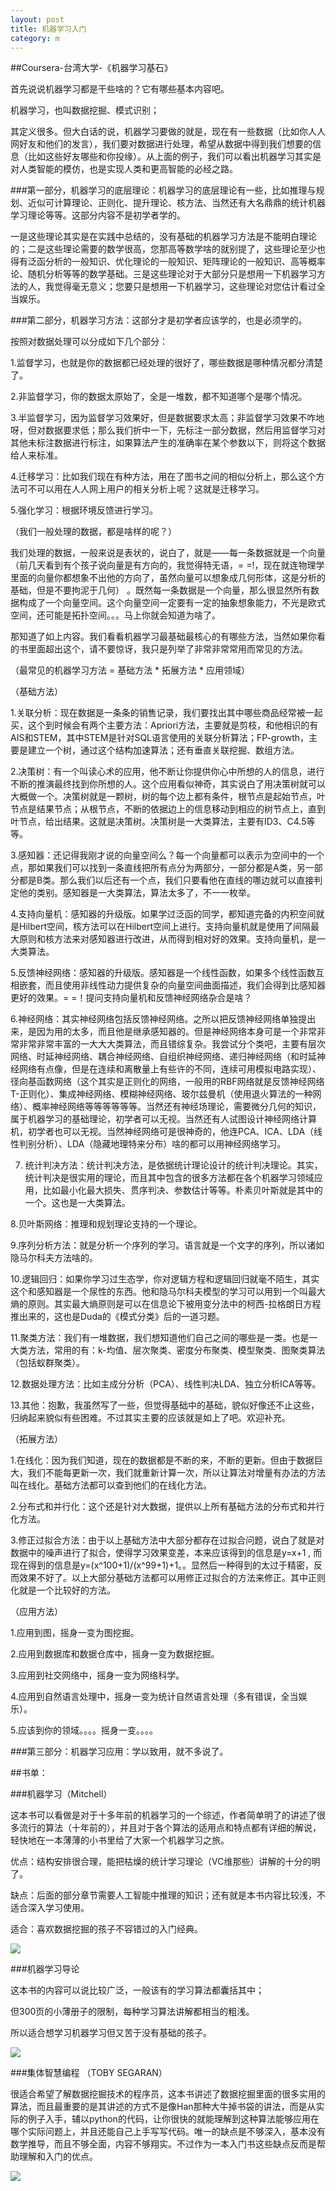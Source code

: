 ```yaml
---
layout: post
title: 机器学习入门
category: m
---
```


##Coursera-台湾大学-《机器学习基石》

首先说说机器学习都是干些啥的？它有哪些基本内容吧。

机器学习，也叫数据挖掘、模式识别；

其定义很多。但大白话的说，机器学习要做的就是，现在有一些数据（比如你人人网好友和他们的发言），我们要对数据进行处理，希望从数据中得到我们想要的信息（比如这些好友哪些和你投缘）。从上面的例子，我们可以看出机器学习其实是对人类智能的模仿，也是实现人类和更高智能的必经之路。

###第一部分，机器学习的底层理论：机器学习的底层理论有一些，比如推理与规划、近似可计算理论、正则化、提升理论、核方法、当然还有大名鼎鼎的统计机器学习理论等等。这部分内容不是初学者学的。 

一是这些理论其实是在实践中总结的，没有基础的机器学习方法是不能明白理论的；二是这些理论需要的数学很高，您那高等数学啥的就别提了，这些理论至少也得有泛函分析的一般知识、优化理论的一般知识、矩阵理论的一般知识、高等概率论、随机分析等等的数学基础。三是这些理论对于大部分只是想用一下机器学习方法的人，我觉得毫无意义；您要只是想用一下机器学习，这些理论对您估计看过全当娱乐。 

###第二部分，机器学习方法：这部分才是初学者应该学的，也是必须学的。 

按照对数据处理可以分成如下几个部分： 

1.监督学习，也就是你的数据都已经处理的很好了，哪些数据是哪种情况都分清楚了。 

2.非监督学习，你的数据太原始了，全是一堆数，都不知道哪个是哪个情况。 

3.半监督学习，因为监督学习效果好，但是数据要求太高；非监督学习效果不咋地呀，但对数据要求低；那么我们折中一下，先标注一部分数据，然后用监督学习对其他未标注数据进行标注，如果算法产生的准确率在某个参数以下，则将这个数据给人来标准。 

4.迁移学习：比如我们现在有种方法，用在了图书之间的相似分析上，那么这个方法可不可以用在人人网上用户的相关分析上呢？这就是迁移学习。 

5.强化学习：根据环境反馈进行学习。 

（我们一般处理的数据，都是啥样的呢？） 

我们处理的数据，一般来说是表状的，说白了，就是——每一条数据就是一个向量（前几天看到有个孩子说向量是有方向的，我觉得特无语，= =!，现在就连物理学里面的向量你都想象不出他的方向了，虽然向量可以想象成几何形体，这是分析的基础，但是不要拘泥于几何） 。既然每一条数据是一个向量，那么很显然所有数据构成了一个向量空间。这个向量空间一定要有一定的抽象想象能力，不光是欧式空间，还可能是拓扑空间。。。马上你就会知道为啥了。 

那知道了如上内容。我们看看机器学习最基础最核心的有哪些方法，当然如果你看的书里面超出这个，请不要惊讶，我只是列举了非常非常常用而常见的方法。 

（最常见的机器学习方法 = 基础方法 * 拓展方法 * 应用领域） 

（基础方法） 

1.关联分析：现在数据是一条条的销售记录，我们要找出其中哪些商品经常被一起买，这个到时候会有两个主要方法：Apriori方法，主要就是剪枝，和他相识的有AIS和STEM，其中STEM是针对SQL语言使用的关联分析算法；FP-growth，主要是建立一个树，通过这个结构加速算法；还有垂直关联挖掘、数组方法。 

2.决策树：有一个叫读心术的应用，他不断让你提供你心中所想的人的信息，进行不断的推演最终找到你所想的人。这个应用看似神奇，其实说白了用决策树就可以大概做一个。决策树就是一颗树，树的每个边上都有条件，根节点是起始节点，叶节点是结果节点；从根节点，不断的依据边上的信息移动到相应的树节点上，直到叶节点，给出结果。这就是决策树。决策树是一大类算法，主要有ID3、C4.5等等。 

3.感知器：还记得我刚才说的向量空间么？每一个向量都可以表示为空间中的一个点，那如果我们可以找到一条直线把所有点分为两部分，一部分都是A类，另一部分都是B类。那么我们以后还有一个点，我们只要看他在直线的哪边就可以直接判定他的类别。感知器是一大类算法，算法太多了，不一一枚举。 

4.支持向量机：感知器的升级版。如果学过泛函的同学，都知道完备的内积空间就是Hilbert空间，核方法可以在Hilbert空间上进行。支持向量机就是使用了间隔最大原则和核方法来对感知器进行改进，从而得到相对好的效果。支持向量机，是一大类算法。 

5.反馈神经网络：感知器的升级版。感知器是一个线性函数，如果多个线性函数互相嵌套，而且使用非线性动力提供复杂的向量空间曲面描述，我们会得到比感知器更好的效果。= =！提问支持向量机和反馈神经网络杂合是啥？ 

6.神经网络：其实神经网络包括反馈神经网络。之所以把反馈神经网络单独提出来，是因为用的太多，而且他是继承感知器的。但是神经网络本身可是一个非常非常非常非常丰富的一大大大类算法，而且错综复杂。我尝试分个类吧，主要有层次网络、时延神经网络、耦合神经网络、自组织神经网络、递归神经网络（和时延神经网络有点像，但是在连续和离散量上有些许的不同，连续可用模拟电路实现）、径向基函数网络（这个其实是正则化的网络，一般用的RBF网络就是反馈神经网络T-正则化）、集成神经网络、模糊神经网络、玻尔兹曼机（使用退火算法的一种网络）、概率神经网络等等等等等等。当然还有神经场理论，需要微分几何的知识，属于机器学习的基础理论，初学者可以无视。当然还有人试图设计神经网络计算机，初学者也可以无视。当然神经网络可是很神奇的，他连PCA、ICA、LDA（线性判别分析）、LDA（隐藏地理特来分布）啥的都可以用神经网络学习。 

7. 统计判决方法：统计判决方法，是依据统计理论设计的统计判决理论。其实，统计判决是很实用的理论，而且其中包含的很多方法都在各个机器学习领域应用，比如最小化最大损失、贯序判决、参数估计等等。朴素贝叶斯就是其中的一个。这也是一大类算法。 

8.贝叶斯网络：推理和规划理论支持的一个理论。 

9.序列分析方法：就是分析一个序列的学习。语言就是一个文字的序列，所以诸如隐马尔科夫方法啥的。 

10.逻辑回归：如果你学习过生态学，你对逻辑方程和逻辑回归就毫不陌生，其实这个和感知器是一个尿性的东西。他和隐马尔科夫模型的学习可以用到一个叫最大熵的原则。其实最大熵原则是可以在信息论下被用变分法中的柯西-拉格朗日方程推出来的，这也是Duda的《模式分类》后的一道习题。 

11.聚类方法：我们有一堆数据，我们想知道他们自己之间的哪些是一类。也是一大类方法，常用的有：k-均值、层次聚类、密度分布聚类、模型聚类、图聚类算法（包括蚁群聚类）。 

12.数据处理方法：比如主成分分析（PCA）、线性判决LDA、独立分析ICA等等。 

13.其他：抱歉，我虽然写了一些，但觉得基础中的基础，貌似好像还不止这些，归纳起来貌似有些困难。不过其实主要的应该就是如上了吧。欢迎补充。 

（拓展方法） 

1.在线化：因为我们知道，现在的数据都是不断的来，不断的更新。但由于数据巨大，我们不能每更新一次，我们就重新计算一次，所以让算法对增量有办法的方法叫在线化。基础方法都可以查到他们的在线化方法。 

2.分布式和并行化：这个还是针对大数据，提供以上所有基础方法的分布式和并行化方法。

3.修正过拟合方法：由于以上基础方法中大部分都存在过拟合问题，说白了就是对数据中的噪声进行了拟合，使得学习效果变差，本来应该得到的信息是y=x+1 , 而现在得到的信息是y=(x^100+1)/(x^99+1)+1。。显然后一种得到的太过于精密，反而效果不好了。以上大部分基础方法都可以用修正过拟合的方法来修正。其中正则化就是一个比较好的方法。 

（应用方法） 

1.应用到图，摇身一变为图挖掘。 

2.应用到数据库和数据仓库中，摇身一变为数据挖掘。 

3.应用到社交网络中，摇身一变为网络科学。 

4.应用到自然语言处理中，摇身一变为统计自然语言处理（多有错误，全当娱乐）。 

5.应该到你的领域。。。。摇身一变。。。。 


###第三部分：机器学习应用：学以致用，就不多说了。 


##书单：

###机器学习（Mitchell）

这本书可以看做是对于十多年前的机器学习的一个综述，作者简单明了的讲述了很多流行的算法（十年前的），并且对于各个算法的适用点和特点都有详细的解说，轻快地在一本薄薄的小书里给了大家一个机器学习之旅。

优点：结构安排很合理，能把枯燥的统计学习理论（VC维那些）讲解的十分的明了。

缺点：后面的部分章节需要人工智能中推理的知识；还有就是本书内容比较浅，不适合深入学习使用。

适合：喜欢数据挖掘的孩子不容错过的入门经典。

<img class="cover" src="http://oriyao.oss-cn-hangzhou.aliyuncs.com/website/201312/2013121701.jpg">

###机器学习导论

这本书的内容可以说比较广泛，一般该有的学习算法都囊括其中；

但300页的小薄册子的限制，每种学习算法讲解都相当的粗浅。

所以适合想学习机器学习但又苦于没有基础的孩子。

<img class="cover" src="http://oriyao.oss-cn-hangzhou.aliyuncs.com/website/201312/2013121702.jpg">

###集体智慧编程 （TOBY SEGARAN）

很适合希望了解数据挖掘技术的程序员，这本书讲述了数据挖掘里面的很多实用的算法，而且最重要的是其讲述的方式不是像Han那种大牛掉书袋的讲法，而是从实际的例子入手，辅以python的代码，让你很快的就能理解到这种算法能够应用在哪个实际问题上，并且还能自己上手写写代码。唯一的缺点是不够深入，基本没有数学推导，而且不够全面，内容不够翔实。不过作为一本入门书这些缺点反而是帮助理解和入门的优点。

<img class="cover" src="http://oriyao.oss-cn-hangzhou.aliyuncs.com/website/201312/2013121703.jpg">









